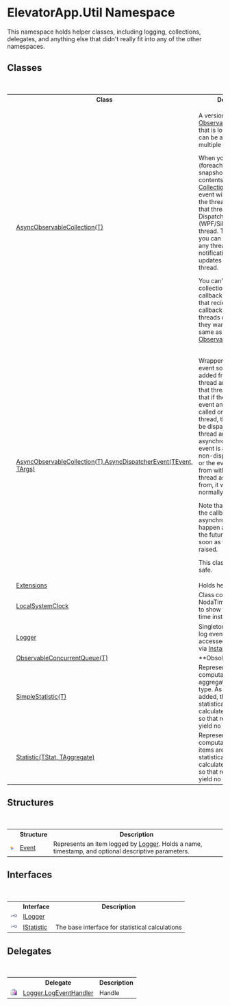 # ElevatorApp.Util Namespace
 

This namespace holds helper classes, including logging, collections, delegates, and anything else that didn't really fit into any of the other namespaces.


## Classes
&nbsp;<table><tr><th></th><th>Class</th><th>Description</th></tr><tr><td>![Public class](media/pubclass.gif "Public class")</td><td><a href="T_ElevatorApp_Util_AsyncObservableCollection_1">AsyncObservableCollection(T)</a></td><td>

A version of <a href="http://msdn2.microsoft.com/en-us/library/ms668604" target="_blank">ObservableCollection(T)</a> that is locked so that it can be accessed by multiple threads.

When you enumerate it (foreach), you will get a snapshot of the current contents. Also the <a href="http://msdn2.microsoft.com/en-us/library/ms653382" target="_blank">CollectionChanged</a> event will be called on the thread that added it if that thread is a Dispatcher (WPF/Silverlight/WinRT) thread. This means that you can update this from any thread and recieve notifications of those updates on the UI thread.

You can't modify the collection during a callback (on the thread that recieved the callback -- other threads can do whatever they want). This is the
 same as <a href="http://msdn2.microsoft.com/en-us/library/ms668604" target="_blank">ObservableCollection(T)</a>.</td></tr><tr><td>![Public class](media/pubclass.gif "Public class")![Code example](media/CodeExample.png "Code example")</td><td><a href="T_ElevatorApp_Util_AsyncObservableCollection_1_AsyncDispatcherEvent_2">AsyncObservableCollection(T).AsyncDispatcherEvent(TEvent, TArgs)</a></td><td>

Wrapper around an event so that any events added from a Dispatcher thread are invoked on that thread. This means that if the UI adds an event and that event is called on a different thread, the callback will be dispatched to the UI thread and called asynchronously. If an event is added from a non-dispatcher thread, or the event is raised from within the same thread as it was added from, it will be called normally.

Note that this means that the callback will be asynchronous and may happen at some time in the future rather than as soon as the event is raised.

This class is thread-safe.</td></tr><tr><td>![Public class](media/pubclass.gif "Public class")</td><td><a href="T_ElevatorApp_Util_Extensions">Extensions</a></td><td>
Holds helper functions</td></tr><tr><td>![Public class](media/pubclass.gif "Public class")</td><td><a href="T_ElevatorApp_Util_LocalSystemClock">LocalSystemClock</a></td><td>
Class copied from NodaTime <a href="T_NodaTime_SystemClock">SystemClock</a>, to show the local system time instead of UTC</td></tr><tr><td>![Public class](media/pubclass.gif "Public class")</td><td><a href="T_ElevatorApp_Util_Logger">Logger</a></td><td>
Singleton object used to log events. Can be accessed statically or via <a href="P_ElevatorApp_Util_Logger_Instance">Instance</a>.</td></tr><tr><td>![Public class](media/pubclass.gif "Public class")</td><td><a href="T_ElevatorApp_Util_ObservableConcurrentQueue_1">ObservableConcurrentQueue(T)</a></td><td> **Obsolete. **</td></tr><tr><td>![Public class](media/pubclass.gif "Public class")</td><td><a href="T_ElevatorApp_Util_SimpleStatistic_1">SimpleStatistic(T)</a></td><td>
Represents a statistical computation which aggregates to the same type. As new items are added, the new statistical values are calculated and updated, so that read operations yield no real cost</td></tr><tr><td>![Public class](media/pubclass.gif "Public class")</td><td><a href="T_ElevatorApp_Util_Statistic_2">Statistic(TStat, TAggregate)</a></td><td>
Represents a statistical computation. As new items are added, the new statistical values are calculated and updated, so that read operations yield no real cost</td></tr></table>

## Structures
&nbsp;<table><tr><th></th><th>Structure</th><th>Description</th></tr><tr><td>![Public structure](media/pubstructure.gif "Public structure")</td><td><a href="T_ElevatorApp_Util_Event">Event</a></td><td>
Represents an item logged by <a href="T_ElevatorApp_Util_Logger">Logger</a>. Holds a name, timestamp, and optional descriptive parameters.</td></tr></table>

## Interfaces
&nbsp;<table><tr><th></th><th>Interface</th><th>Description</th></tr><tr><td>![Public interface](media/pubinterface.gif "Public interface")</td><td><a href="T_ElevatorApp_Util_ILogger">ILogger</a></td><td /></tr><tr><td>![Public interface](media/pubinterface.gif "Public interface")</td><td><a href="T_ElevatorApp_Util_IStatistic">IStatistic</a></td><td>
The base interface for statistical calculations</td></tr></table>

## Delegates
&nbsp;<table><tr><th></th><th>Delegate</th><th>Description</th></tr><tr><td>![Public delegate](media/pubdelegate.gif "Public delegate")</td><td><a href="T_ElevatorApp_Util_Logger_LogEventHandler">Logger.LogEventHandler</a></td><td>
Handle</td></tr></table>&nbsp;
